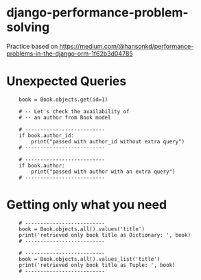# django-performance-problem-solving
Practice based on https://medium.com/@hansonkd/performance-problems-in-the-django-orm-1f62b3d04785

# Unexpected Queries

        book = Book.objects.get(id=1)

        # -- Let's check the availability of
        # -- an author from Book model
        
        # --------------------------
        if book.author_id:
            print("passed with author_id without extra query")
        # --------------------------
        
        # --------------------------
        if book.author:
            print("passed with author with an extra query")
        # --------------------------
        

# Getting only what you need

        # --------------------------
        book = Book.objects.all().values('title')
        print('retrieved only book title as Dictionary: ', book)
        # --------------------------

        # --------------------------
        book = Book.objects.all().values_list('title')
        print('retrieved only book title as Tuple: ', book)
        # --------------------------